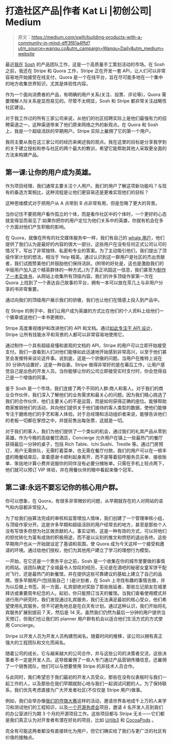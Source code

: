# 打造社区产品|作者 Kat Li |初创公司| Medium

> 原文：<https://medium.com/swlh/building-products-with-a-community-in-mind-dff3f81a4ffd?utm_source=wanqu.co&utm_campaign=Wanqu+Daily&utm_medium=website>

最近[我在](/@kitchenettekat/being-soshial-6cd22a74a89d) [Sosh](http://sosh.com/home/) 的产品团队工作，这是一个高质量手工策划活动的市场。在 Sosh 之前，我还在 Stripe 和 Quora 工作，Stripe 正在开发一套 API，让人们可以非常容易地开始接受在线支付，Quora 是一个在线平台，旨在尽可能多地在一个集中的地方收集世界知识，尤其是体验性内容。

作为一个面向消费者的产品，有明确的用户关系(关注、投票、评论等)，Quora 需要理解人际关系是显而易见的。尽管不太明显，Sosh 和 Stripe 都非常关注战略性社区建设。

对于我工作过的所有三家公司来说，从他们的社区招聘实际上是他们最强有力的招聘渠道之一，这种渠道带来了他们原来网络之外的新观点。在 Quora 和 Sosh 上，我是一个超级活跃的早期用户。Stripe 实际上雇佣了它的第一个用户。

我将主要从我在这三家公司的经历来阐述我的观点。我在这里的目标是分享我学到的关于建立授权和参与社区的两个最大的教训，希望它能帮助其他人采取更全面的方法来构建产品。

## 第一课:让你的用户成为英雄。

作为项目经理，我们通常主要关注个人用户。我们的用户了解这项新功能吗？与现有的备选方案相比，这种流程是让他们更容易还是更难实现他们的目标？

这种思维模式对于把用户从 A 点带到 B 点非常有用，但是忽略了更大的背景。

当你记住不要把用户看作孤立的个体，而是看作社区中的个体时，一个更好的心态就变得显而易见了:如果你把你的用户定位为他们关系中的英雄，你就有机会在多个方面对他们产生积极的影响。

在 Quora，就像在所有的社交媒体服务中一样，我们有自己的 [whale 用户](http://www.gamesbrief.com/2011/11/whales-dolphins-and-minnows-the-beating-heart-of-a-free-to-play-game/)，他们提供了我们认为是最好的内容的很大一部分。这些用户在没有任何正式公司认可的情况下，写出了非常独特、私密和专业的答案。为了主动吸引他们，我们提出了顶级作家计划的想法，相当于 Yelp 精英。通过认识到这一群用户是社区的杰出贡献者，我们试图赞美他们并鼓励他们保持活跃。(附带的好处是，这也是激励我们的中层用户加入这个精英群体的一种方式。)为了真正巩固这一信息，我们甚至为[制作了一本实体书](https://topwriters.quora.com/Welcome-Package-Update)，从网站上收集所有顶级内容。我们的许多顶级作家第一次在 Quora 上找到了一个表达自己故事的平台，拥有一本可以放在茶几上与非用户分享的书非常重要。

通过向我们的顶级用户展示我们的骄傲，我们也让他们在情感上投入到产品中。

在 Stripe 的例子中，我们让用户成为英雄的方式比在他们的个人资料上给他们一个徽章或送他们一本书更微妙。

Stripe 高度重视维护和改进他们的 API 和文档。通过[如此专注于 API 设计](http://www.heavybit.com/library/video/2014-09-30-amber-feng)，Stripe 让所有技能水平和背景的人都可以非常容易地使用它。

通过制作一个具有超级易懂和直观的文档的 API，Stripe 的用户可以立即开始接受支付。我们一直看到人们对他们能够如此迅速地开始感到非常高兴，以至于他们甚至会发推特来谈论这件事。说到底，这是一个骄傲的问题。当用户在推特上说在 30 分钟内设置好，这是一种自豪。Stripe 做得非常好的是在幕后工作，让用户感觉自己是出色的开发人员。当你能够让你的公司立即接受实时支付时，你会觉得自己是一个增值的同事。

鉴于 Sosh 是一个市场，我们连接了两个不同的人群:商人和客人。对于我们的商业合作伙伴，我们深入了解他们的业务需求和最关心的问题。因为我们精心挑选了我们的合作伙伴，他们主要关心的不是运营，而是如何获得正确的座位。能够帮助商家推销他们的活动，并向他们提供关于他们接待的客人类型的数据，使他们能够专注于磨练他们的手艺和客人体验。对于总经理和活动组织者来说，能够告诉他们的老板一切都在掌控之中，并提前售出每张票，这就是一切。

对于我们的客人，我们为他们提供了一个类似的机会，通过我们的礼宾产品从零到英雄。作为今晚的高级餐饮酒店，Concierge 允许用户在镇上一些最热门的餐厅获得最后一分钟的桌子，包括 Rich Table、Ichi Sushi、Trestle 等。通过门房预订，用户无需排队，无需盯着菜单，也无需在餐厅付款。我们的用户可以在一顿丰盛的晚餐结束后，拿着感谢卡顺利起身离开，而不是等着招呼服务员买单、接收账单、笨拙地计算小费并说服你的同伴没有必要分摊账单。只需在手机上轻点两下，他们就可以预订 VIP 体验，并在用餐伙伴的眼中看起来像个冠军。

## 第二课:永远不要忘记你的核心用户群。

你可以想象，在 Quora，有很多非常微妙的问题，从早期就存在的人对网站的语气和内容都非常投入。

为了给我们由算法完成的审核和监管增加人情味，我们创建了一个管理审核小组，与顶级作家分开。这是许多早期和超级活跃的用户经常去的地方，甚至是那些个人没有写很多但想为社区做贡献的人。事实证明，这是一种有效的方式，可以将他们的担忧转化为富有成效的积极用途，而不是以尖刻的推文和愤怒的退出告终。这些早期用户也从一开始就设定了基调和氛围，使 Quora 成为今天这样一个接受和邀请的环境。通过给他们授权，他们为其他用户建立了学习的理想行为模型。

一开始，在它还是一个票务平台之前，Sosh 是一个收集在你的城市里要做的事情的网站。该团队确定了全城最令人惊叹的经历，无论是在酒吧的秘密女童军饼干配对飞行，还是最热门的新餐馆，并在提供这些可靠建议的基础上建立了自己的品牌。很多早期用户(包括我自己！)是计划者，在 Sosh 上寻找有趣的事情去做，并为以后做上书签。另一方面，礼宾部绝对奖励了那些拖延者，那些忘记朋友在城里拜访或重要周年纪念的人。起初，你只能预订当天的餐馆。当我们查看使用模式并进行用户研究时，我们发现通过礼宾服务，我们无法满足最初的核心受众，他们希望使用礼宾服务，但不可避免地总是在白天有计划。通过这种认识，我们开始将礼宾服务扩展到提前 7 天，然后是 14 天。虽然我们仍然为最后一分钟的用户提供当天预订，但我们也让我们的 planner 用户群有机会以适合他们生活方式的方式使用 Concierge。

Stripe 以开发人员为开发人员构建而闻名。随着时间的推移，该公司以拥有真正强大的工程团队和文化而闻名。

随着公司的成长，它与越来越大的公司合作，并与这些公司的决策者交流，这些决策者不一定是开发人员。这导致雇佣了一些人专门通过产品营销传播信息，还雇佣了一个销售团队，他们可以与想要使用 Stripe 的非技术人员合作。

与此同时，我们希望忠于我们最初的开发人员受众，那些在没有仪表板时与我们一起工作的人，以及那些在我们早期就耐心地与我们一起调试问题的人。为了保持联系，我们优先考虑直接为广大开发者社区(不仅仅是 Stripe 用户)做事。

例如，我们会举办像[我们的夺旗大赛](https://stripe.com/blog/ctf3-launch)这样的活动，邀请世界各地成千上万的人来学习和测试他们的工程知识，以及[一个开源务虚会](https://stripe.com/blog/stripe-open-source-retreat)项目，邀请 4 名开发人员到我们的办公室进行为期 3 个月的开源项目工作。这些项目都与 Stripe 无关——它们都是我们真正认为对开发者有潜在好处的项目，比如 [Urllib3](/@shazow/urllib3-stripe-and-open-source-grants-edb9c0e46e82) 和 [CocoaPods](http://blog.cocoapods.org/Stripe-Open-Source-Retreat/) 。

完全有可能这两者都没有直接转化为用户，但它们确实给了我们与更广泛的社区有价值的接触点。